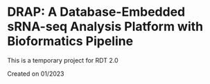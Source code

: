 # DRAP: A Database-Embedded sRNA-seq Analysis Platform with Bioformatics Pipeline

This is a temporary project for RDT 2.0

Created on 01/2023
